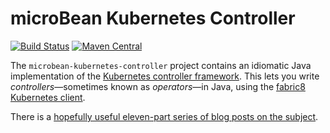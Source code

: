 # microBean Kubernetes Controller

[![Build Status](https://travis-ci.org/microbean/microbean-kubernetes-controller.svg?branch=master)](https://travis-ci.org/microbean/microbean-kubernetes-controller)
[![Maven Central](https://maven-badges.herokuapp.com/maven-central/org.microbean/microbean-kubernetes-controller/badge.svg)](https://maven-badges.herokuapp.com/maven-central/org.microbean/microbean-kubernetes-controller)

The `microbean-kubernetes-controller` project contains an idiomatic
Java implementation of the [Kubernetes controller
framework][tools-cache].  This lets you write
_controllers_&mdash;sometimes known as _operators_&mdash;in Java,
using the [fabric8 Kubernetes client][kubernetes-client].

There is a [hopefully useful eleven-part series of blog posts on the
subject][blog].

[kubernetes-client]: https://github.com/fabric8io/kubernetes-client/blob/master/README.md
[tools-cache]: https://github.com/kubernetes/kubernetes/blob/v1.9.0/staging/src/k8s.io/client-go/tools/cache/
[blog]: https://lairdnelson.wordpress.com/2018/01/07/understanding-kubernetes-tools-cache-package-part-0/
